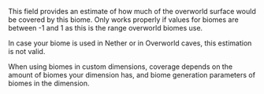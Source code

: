 This field provides an estimate of how much of the overworld surface would be 
covered by this biome. Only works properly if values for biomes are between -1 and 1 as this
is the range overworld biomes use.

In case your biome is used in Nether or in Overworld caves, this estimation
is not valid.

When using biomes in custom dimensions, coverage depends on the amount of biomes
your dimension has, and biome generation parameters of biomes in the dimension.
